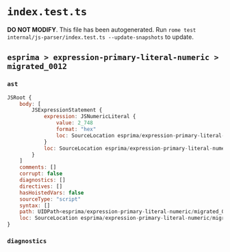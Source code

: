 # `index.test.ts`

**DO NOT MODIFY**. This file has been autogenerated. Run `rome test internal/js-parser/index.test.ts --update-snapshots` to update.

## `esprima > expression-primary-literal-numeric > migrated_0012`

### `ast`

```javascript
JSRoot {
	body: [
		JSExpressionStatement {
			expression: JSNumericLiteral {
				value: 2_748
				format: "hex"
				loc: SourceLocation esprima/expression-primary-literal-numeric/migrated_0012/input.js 1:0-1:5
			}
			loc: SourceLocation esprima/expression-primary-literal-numeric/migrated_0012/input.js 1:0-1:5
		}
	]
	comments: []
	corrupt: false
	diagnostics: []
	directives: []
	hasHoistedVars: false
	sourceType: "script"
	syntax: []
	path: UIDPath<esprima/expression-primary-literal-numeric/migrated_0012/input.js>
	loc: SourceLocation esprima/expression-primary-literal-numeric/migrated_0012/input.js 1:0-1:5
}
```

### `diagnostics`

```

```
